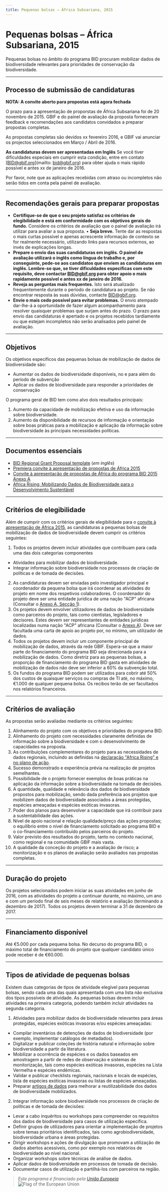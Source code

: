 ```yaml
---
title: Pequenas bolsas – África Subsariana, 2015
---
```


# Pequenas bolsas – África Subsariana, 2015

Pequenas bolsas no âmbito do programa BID procuram mobilizar dados de biodiversidade relevantes para prioridades de conservação da biodiversidade.

-----------

## Processo de submissão de candidaturas

**NOTA: A convite aberto para propostas está agora fechada** 

O prazo para a apresentação de proporstas de África Subsariana foi de 20 novembro de 2015. GBIF e do painel de avaliação da proposta forneceram feedback e recomendações aos candidatos convidados a preparar propostas completas. 

As propostas completas são devidos xx fevereiro 2016, e GBIF vai anunciar os projectos seleccionados em Março / Abril de 2016.

**As candidaturas devem ser apresentadas em Inglês** Se você tiver dificuldades especiais em cumprir esta condição, entre em contato [BID@gbif.org](mailto: bid@gbif.org) para obter ajuda o mais rápido possível e antes xx de janeiro de 2016. 

Por favor, note que as aplicações recebidas com atraso ou incompletos não serão tidos em conta pela painel de avaliação.

-----------

## Recomendações gerais para preparar propostas

+ **Certifique-se de que o seu projeto satisfaz os critérios de elegibilidade e está em conformidade com os objetivos gerais do fundo.** Considere os critérios de avaliação que o painel de avaliação irá utilizar para avaliar a sua proposta.
• **Seja breve.** Tente dar as respostas o mais curtas possível e apenas acrescente informação de contexto se for realmente necessário, utilizando links para recursos externos, ao invés de explicações longas.
+ **Prepare o envio das suas candidaturas em inglês. O painel de avaliação utilizará o inglês como língua de trabalho e, por conseguinte, pede-se aos candidatos que enviem as candidaturas em inglês. Lembre-se que, se tiver dificuldades específicas com este requisito, deve contactar [BID@gbif.org](mailto:bid@gbif.org) para obter apoio o mais rapidamente possível e antes xx de janeiro de 2016.**
+ **Reveja as perguntas mais frequentes.** Isto será atualizado frequentemente durante o período de candidatura ao projeto. Se não encontrar resposta às suas dúvidas, contacte [BID@gbif.org](mailto:bid@gbif.org).
+ **Envie o mais cedo possível para evitar problemas.** O envio atempado dar-lhe-á a oportunidade de fazer algum acompanhamento para resolver quaisquer problemas que surjam antes do prazo. O prazo para envio das candidaturas é apertado e os projetos recebidos tardiamente ou que estejam incompletos não serão analisados pelo painel de avaliação.

-----------

## Objetivos

Os objetivos específicos das pequenas bolsas de mobilização de dados de biodiversidade são: 

+ Aumentar os dados de biodiversidade disponíveis, no e para além do período de subvenção
+ Aplicar os dados de biodiversidade para responder a prioridades de conservação

O programa geral de BID tem como alvo dois resultados principais:

1. Aumento da capacidade de mobilização efetiva e uso da informação sobre biodiversidade.
2. Aumento da disponibilidade de recursos de informação e orientação sobre boas práticas para a mobilização e aplicação da informação sobre biodiversidade às principais necessidades políticas.

-----------

## Documentos essenciais

+ [BID Regional Grant Proposal template](http://#) (*em inglês*)
+ [Premiera convite à apresentação de propostas de África 2015](http://www.gbif.org/sites/default/files/gbif_project/files/Convite_a_apresentacao_de_propostas_de_Africa_2015_0.pdf)
+ [Convite à apresentação de propostas de África do programa BID 2015 Anexo A](http://www.gbif.org/sites/default/files/gbif_project/files/Convite_a_apresentacao_de_propostas_de_Africa_do_programa_BID_2015_Anexo_A_0.pdf) 
+ [Africa Rising: Mobilizando Dados de Biodiversidade para o Desenvolvimento Sustentável](http://www.gbif.org/sites/default/files/gbif_event/files/AfricaRising-Declaration-PT.pdf)

-----------

## Critérios de elegibilidade

Além de cumprir com os critérios gerais de elegibilidade para o [convite à apresentação de África 2015](africa-2015), as candidaturas a pequenas bolsas de mobilização de dados de biodiversidade devem cumprir os critérios seguintes:

1. Todos os projetos devem incluir atividades que contribuam para cada uma das dois categorias componentes
+ Atividades para mobilizar dados de biodiversidade.
+ Integrar informação sobre biodiversidade nos processos de criação de políticas e de tomada de decisões.
2. As candidaturas devem ser enviadas pelo investigador principal e coordenador da pequena bolsa que irá coordenar as atividades do projeto em nome dos respetivos colaboradores. O coordenador do projeto deve ser uma entidade jurídica de uma nação "ACP" africana (Consultar o [Anexo A, Secção 1](http://www.gbif.org/sites/default/files/gbif_project/files/Convite_a_apresentacao_de_propostas_de_Africa_do_programa_BID_2015_Anexo_A_0.pdf)).
3. Os projetos devem envolver utilizadores de dados de biodiversidade como parceiros do projeto, tais como cientistas, legisladores e decisores. Estes devem ser representantes de entidades jurídicas localizadas numa nação "ACP" africana (Consultar o [Anexo A](http://www.gbif.org/sites/default/files/gbif_project/files/Convite_a_apresentacao_de_propostas_de_Africa_do_programa_BID_2015_Anexo_A_0.pdf)). Deve ser facultada uma carta de apoio ao projeto por, no mínimo, um utilizador de dados.
4. Todos os projetos devem incluir um componente principal de mobilização de dados, através da rede GBIF. Espera-se que a maior parte do financiamento do programa BID seja direcionada para a mobilização de dados. Como diretriz para as pequenas bolsas, a proporção de financiamento do programa BID gasta em atividades de mobilização de dados não deve ser inferior a 60% da subvenção total.
5. Os fundos do programa BID podem ser utilizados para cobrir até 50% dos custos de quaisquer serviços ou compras de TI até, no máximo, €1.000 de qualquer pequena bolsa. Os recibos terão de ser facultados nos relatórios financeiros.

-----------

## Critérios de avaliação

As propostas serão avaliadas mediante os critérios seguintes:

1. Alinhamento do projeto com os objetivos e prioridades do programa BID.
2. Alinhamento do projeto com necessidades claramente definidas de informação sobre a biodiversidade e com o desenvolvimento de capacidades na proposta.
3. As contribuições complementares do projeto para as necessidades de dados regionais, incluindo as definidas na [declaração "Africa Rising" e no plano de ação](http://www.gbif.org/sites/default/files/gbif_event/files/AfricaRising-Declaration-PT.pdf).
4. Sucesso demonstrado e experiência prévia na realização de projetos semelhantes.
5. Possibilidade de o projeto fornecer exemplos de boas práticas na aplicação da informação sobre a biodiversidade na tomada de decisões.
6. A quantidade, qualidade e relevância dos dados de biodiversidade propostos para mobilização, sendo dada preferência aos projetos que mobilizem dados de biodiversidade associados a áreas protegidas, espécies ameaçadas e espécies exóticas invasoras.
7. Poder dos planos para desenvolver a capacidade que irá contribuir para a sustentabilidade das ações.
8. Nível de apoio nacional e relação qualidade/preço das ações propostas; o equilíbrio entre o nível de financiamento solicitado ao programa BID e o co-financiamento contribuído pelos parceiros do projeto.
9. Valor previsto dos resultados do projeto, tanto no contexto nacional, como regional e na comunidade GBIF mais vasta.
10. A qualidade da conceção do projeto e a avaliação de risco; a monitorização e os planos de avaliação serão avaliados nas propostas completas.

-----------

## Duração do projeto

Os projetos selecionados podem iniciar as suas atividades em junho de 2016, com as atividades do projeto a continuar durante, no máximo, um ano e com um período final de seis meses de relatório e avaliação (terminando a dezembro de 2017). Todos os projetos devem terminar a 31 de dezembro de 2017.

-----------

## Financiamento disponível

Até €5.000 por cada pequena bolsa. No decurso do programa BID, o máximo total de financiamento do projeto que qualquer candidato único pode receber é de €60.000.

-----------

## Tipos de atividade de pequenas bolsas

Existem duas categorias de tipos de atividade elegível para pequenas bolsas, sendo cada uma das quais apresentada com uma lista não exclusiva dos tipos possíveis de atividade. As pequenas bolsas devem incluir atividades na primeira categoria, podendo também incluir atividades na segunda categoria.

1. Atividades para mobilizar dados de biodiversidade relevantes para áreas protegidas, espécies exóticas invasoras e/ou espécies ameaçadas:
+ Compilar inventários de detenções de dados de biodiversidade (por exemplo, implementar catálogos de metadados).
+ Digitalizar e publicar coleções de história natural e informação sobre biodiversidade a partir da literatura.
+ Mobilizar a ocorrência de espécies e os dados baseados em amostragem a partir de redes de observação e sistemas de monitorização, tais como espécies exóticas invasoras, espécies na Lista Vermelha e espécies endémicas.
+ Validar e publicar checklists regionais, nacionais e locais de espécies, lista de espécies exóticas invasoras ou listas de espécies ameaçadas.
+ Preparar [artigos de dados](http://www.gbif.org/publishing-data/data-papers) para melhorar a reutilizabilidade dos dados de biodiversidade mobilizados.
2. Integrar informação sobre biodiversidade nos processos de criação de políticas e de tomada de decisões:
+ Levar a cabo inquéritos ou workshops para compreender os requisitos dos dados de biodiversidade para casos de utilização específica.
+ Definir grupos de utilizadores para orientar a implementação de projetos sobre temas prioritários identificados, tais como agrobiodiversidade, biodiversidade urbana e áreas protegidas.
+ Dirigir workshops e ações de divulgação que promovam a utilização de dados abertos acessíveis, como por exemplo nos relatórios de biodiversidade ao nível nacional.
+ Organizar workshops sobre técnicas de análise de dados.
+ Aplicar dados de biodiversidade em processos de tomada de decisão.
+ Documentar casos de utilização e partilhá-los com parceiros na região.



>*Este programa é financiado pela [União Europeia](http://www.europa.eu)*
>![Flag of the European Union](/images/flag-yellow-low.jpg)